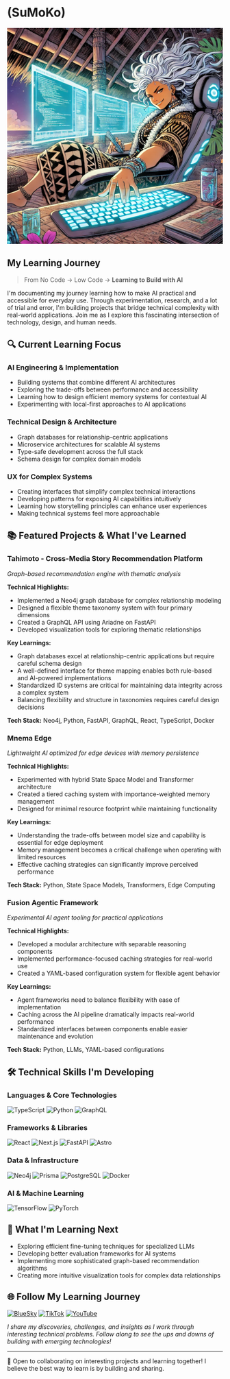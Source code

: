 # (SuMoKo)

![Header](./assets/sumoko.webp)

## My Learning Journey
> From No Code → Low Code → **Learning to Build with AI**

I'm documenting my journey learning how to make AI practical and accessible for everyday use. Through experimentation, research, and a lot of trial and error, I'm building projects that bridge technical complexity with real-world applications. Join me as I explore this fascinating intersection of technology, design, and human needs.

## 🔍 Current Learning Focus

### AI Engineering & Implementation
- Building systems that combine different AI architectures
- Exploring the trade-offs between performance and accessibility
- Learning how to design efficient memory systems for contextual AI
- Experimenting with local-first approaches to AI applications

### Technical Design & Architecture
- Graph databases for relationship-centric applications
- Microservice architectures for scalable AI systems
- Type-safe development across the full stack
- Schema design for complex domain models

### UX for Complex Systems
- Creating interfaces that simplify complex technical interactions
- Developing patterns for exposing AI capabilities intuitively
- Learning how storytelling principles can enhance user experiences
- Making technical systems feel more approachable

## 📚 Featured Projects & What I've Learned

### Tahimoto - Cross-Media Story Recommendation Platform
*Graph-based recommendation engine with thematic analysis*

**Technical Highlights:**
- Implemented a Neo4j graph database for complex relationship modeling
- Designed a flexible theme taxonomy system with four primary dimensions
- Created a GraphQL API using Ariadne on FastAPI 
- Developed visualization tools for exploring thematic relationships

**Key Learnings:**
- Graph databases excel at relationship-centric applications but require careful schema design
- A well-defined interface for theme mapping enables both rule-based and AI-powered implementations
- Standardized ID systems are critical for maintaining data integrity across a complex system
- Balancing flexibility and structure in taxonomies requires careful design decisions

**Tech Stack:** Neo4j, Python, FastAPI, GraphQL, React, TypeScript, Docker

### Mnema Edge
*Lightweight AI optimized for edge devices with memory persistence*

**Technical Highlights:**
- Experimented with hybrid State Space Model and Transformer architecture
- Created a tiered caching system with importance-weighted memory management
- Designed for minimal resource footprint while maintaining functionality

**Key Learnings:**
- Understanding the trade-offs between model size and capability is essential for edge deployment
- Memory management becomes a critical challenge when operating with limited resources
- Effective caching strategies can significantly improve perceived performance

**Tech Stack:** Python, State Space Models, Transformers, Edge Computing

### Fusion Agentic Framework
*Experimental AI agent tooling for practical applications*

**Technical Highlights:**
- Developed a modular architecture with separable reasoning components
- Implemented performance-focused caching strategies for real-world use
- Created a YAML-based configuration system for flexible agent behavior

**Key Learnings:**
- Agent frameworks need to balance flexibility with ease of implementation
- Caching across the AI pipeline dramatically impacts real-world performance
- Standardized interfaces between components enable easier maintenance and evolution

**Tech Stack:** Python, LLMs, YAML-based configurations

## 🛠️ Technical Skills I'm Developing

### Languages & Core Technologies
![TypeScript](https://img.shields.io/badge/-TypeScript-3178C6?style=flat-square&logo=typescript&logoColor=white)
![Python](https://img.shields.io/badge/-Python-3776AB?style=flat-square&logo=python&logoColor=white)
![GraphQL](https://img.shields.io/badge/-GraphQL-E10098?style=flat-square&logo=graphql&logoColor=white)

### Frameworks & Libraries
![React](https://img.shields.io/badge/-React-61DAFB?style=flat-square&logo=react&logoColor=black)
![Next.js](https://img.shields.io/badge/-Next.js-000000?style=flat-square&logo=next.js&logoColor=white)
![FastAPI](https://img.shields.io/badge/-FastAPI-009688?style=flat-square&logo=fastapi&logoColor=white)
![Astro](https://img.shields.io/badge/-Astro-FF5D01?style=flat-square&logo=astro&logoColor=white)

### Data & Infrastructure
![Neo4j](https://img.shields.io/badge/-Neo4j-008CC1?style=flat-square&logo=neo4j&logoColor=white)
![Prisma](https://img.shields.io/badge/-Prisma-2D3748?style=flat-square&logo=prisma&logoColor=white)
![PostgreSQL](https://img.shields.io/badge/-PostgreSQL-336791?style=flat-square&logo=postgresql&logoColor=white)
![Docker](https://img.shields.io/badge/-Docker-2496ED?style=flat-square&logo=docker&logoColor=white)

### AI & Machine Learning
![TensorFlow](https://img.shields.io/badge/-TensorFlow-FF6F00?style=flat-square&logo=tensorflow&logoColor=white)
![PyTorch](https://img.shields.io/badge/-PyTorch-EE4C2C?style=flat-square&logo=pytorch&logoColor=white)

## 💭 What I'm Learning Next
- Exploring efficient fine-tuning techniques for specialized LLMs
- Developing better evaluation frameworks for AI systems
- Implementing more sophisticated graph-based recommendation algorithms
- Creating more intuitive visualization tools for complex data relationships

## 🌐 Follow My Learning Journey
[![BlueSky](https://img.shields.io/badge/BlueSky-%230285FF.svg?logo=bluesky&logoColor=white)](https://bsky.app/profile/sumokoxyz.bsky.social)
[![TikTok](https://img.shields.io/badge/TikTok-%23808080.svg?logo=TikTok&logoColor=white)](https://tiktok.com/@sumoko.xyz)
[![YouTube](https://img.shields.io/badge/YouTube-%23FF0000.svg?logo=YouTube&logoColor=white)](https://www.youtube.com/@SuMoKo-com)

*I share my discoveries, challenges, and insights as I work through interesting technical problems. Follow along to see the ups and downs of building with emerging technologies!*

---
💬 Open to collaborating on interesting projects and learning together! I believe the best way to learn is by building and sharing.